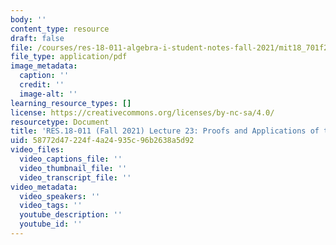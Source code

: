 ```yaml
---
body: ''
content_type: resource
draft: false
file: /courses/res-18-011-algebra-i-student-notes-fall-2021/mit18_701f21_lect23.pdf
file_type: application/pdf
image_metadata:
  caption: ''
  credit: ''
  image-alt: ''
learning_resource_types: []
license: https://creativecommons.org/licenses/by-nc-sa/4.0/
resourcetype: Document
title: 'RES.18-011 (Fall 2021) Lecture 23: Proofs and Applications of the Sylow Theorems '
uid: 58772d47-224f-4a24-935c-96b2638a5d92
video_files:
  video_captions_file: ''
  video_thumbnail_file: ''
  video_transcript_file: ''
video_metadata:
  video_speakers: ''
  video_tags: ''
  youtube_description: ''
  youtube_id: ''
---
```

